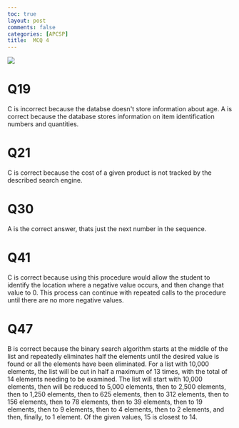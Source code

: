 ```yaml
---
toc: true
layout: post
comments: false
categories: [APCSP]
title:  MCQ 4
---
```


![]({{site.baseurl}}/images/mcq4.png)

# Q19
C is incorrect because the databse doesn't store information about age. A is correct because the database stores information on item identification numbers and quantities.

# Q21
C is correct because the cost of a given product is not tracked by the described search engine.

# Q30
A is the correct answer, thats just the next number in the sequence.

# Q41
C is correct because using this procedure would allow the student to identify the location where a negative value occurs, and then change that value to 0. This process can continue with repeated calls to the procedure until there are no more negative values.

# Q47
B is correct because the binary search algorithm starts at the middle of the list and repeatedly eliminates half the elements until the desired value is found or all the elements have been eliminated. For a list with 10,000 elements, the list will be cut in half a maximum of 13 times, with the total of 14 elements needing to be examined. The list will start with 10,000 elements, then will be reduced to 5,000 elements, then to 2,500 elements, then to 1,250 elements, then to 625 elements, then to 312 elements, then to 156 elements, then to 78 elements, then to 39 elements, then to 19 elements, then to 9 elements, then to 4 elements, then to 2 elements, and then, finally, to 1 element. Of the given values, 15 is closest to 14.